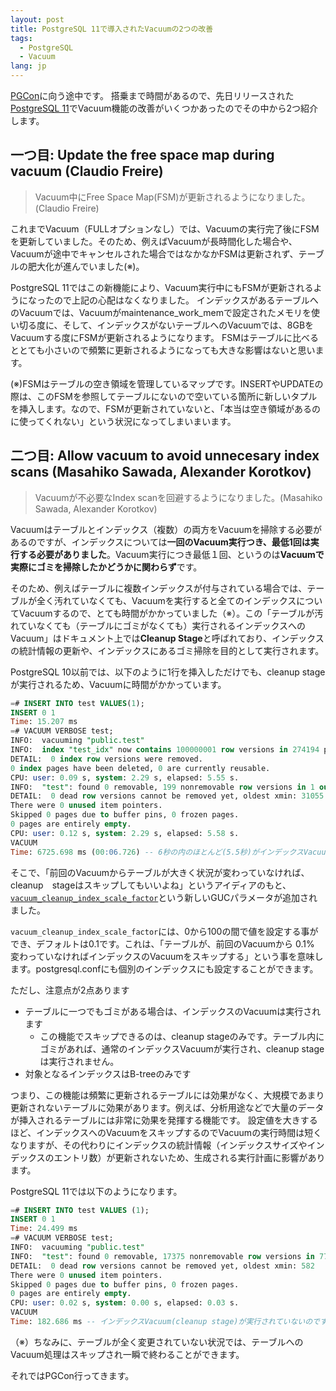 ```yaml
---
layout: post
title: PostgreSQL 11で導入されたVacuumの2つの改善
tags:
  - PostgreSQL
  - Vacuum
lang: jp
---
```


[PGCon](https://www.pgcon.org/2018/)に向う途中です。
搭乗まで時間があるので、先日リリースされた[PostgreSQL 11](https://www.postgresql.org/about/news/1855/)でVacuum機能の改善がいくつかあったのでその中から2つ紹介します。

## 一つ目: Update the free space map during vacuum (Claudio Freire)

> Vacuum中にFree Space Map(FSM)が更新されるようになりました。(Claudio Freire)

これまでVacuum（FULLオプションなし）では、Vacuumの実行完了後にFSMを更新していました。そのため、例えばVacuumが長時間化した場合や、Vacuumが途中でキャンセルされた場合ではなかなかFSMは更新されず、テーブルの肥大化が進んでいました(※)。

PostgreSQL 11ではこの新機能により、Vacuum実行中にもFSMが更新されるようになったので上記の心配はなくなりました。
インデックスがあるテーブルへのVacuumでは、Vacuumがmaintenance_work_memで設定されたメモリを使い切る度に、そして、インデックスがないテーブルへのVacuumでは、8GBをVacuumする度にFSMが更新されるようになります。
FSMはテーブルに比べるととても小さいので頻繁に更新されるようになっても大きな影響はないと思います。

(※)FSMはテーブルの空き領域を管理しているマップです。INSERTやUPDATEの際は、このFSMを参照してテーブルにないので空いている箇所に新しいタプルを挿入します。なので、FSMが更新されていないと、「本当は空き領域があるのに使ってくれない」という状況になってしまいまいます。

## 二つ目: Allow vacuum to avoid unnecesary index scans (Masahiko Sawada, Alexander Korotkov)

> Vacuumが不必要なIndex scanを回避するようになりました。(Masahiko Sawada, Alexander Korotkov)

Vacuumはテーブルとインデックス（複数）の両方をVacuumを掃除する必要があるのですが、インデックスについては**一回のVacuum実行つき、最低1回は実行する必要がありました**。Vacuum実行につき最低１回、というのは**Vacuumで実際にゴミを掃除したかどうかに関わらず**です。

そのため、例えばテーブルに複数インデックスが付与されている場合では、テーブルが全く汚れていなくても、Vacuumを実行すると全てのインデックスについてVacuumするので、とても時間がかかっていました（※）。この「テーブルが汚れていなくても（テーブルにゴミがなくても）実行されるインデックスへのVacuum」はドキュメント上では**Cleanup Stage**と呼ばれており、インデックスの統計情報の更新や、インデックスにあるゴミ掃除を目的として実行されます。

PostgreSQL 10以前では、以下のように1行を挿入しただけでも、cleanup stageが実行されるため、Vacuumに時間がかかっています。

```sql
=# INSERT INTO test VALUES(1);
INSERT 0 1
Time: 15.207 ms
=# VACUUM VERBOSE test;
INFO:  vacuuming "public.test"
INFO:  index "test_idx" now contains 100000001 row versions in 274194 pages
DETAIL:  0 index row versions were removed.
0 index pages have been deleted, 0 are currently reusable.
CPU: user: 0.09 s, system: 2.29 s, elapsed: 5.55 s.
INFO:  "test": found 0 removable, 199 nonremovable row versions in 1 out of 442478 pages
DETAIL:  0 dead row versions cannot be removed yet, oldest xmin: 31055
There were 0 unused item pointers.
Skipped 0 pages due to buffer pins, 0 frozen pages.
0 pages are entirely empty.
CPU: user: 0.12 s, system: 2.29 s, elapsed: 5.58 s.
VACUUM
Time: 6725.698 ms (00:06.726) -- 6秒の内のほとんど(5.5秒)がインデックスVacuum(cleanup stage)によるもの
```


そこで、「前回のVacuumからテーブルが大きく状況が変わっていなければ、cleanup　stageはスキップしてもいいよね」というアイディアのもと、[`vacuum_cleanup_index_scale_factor`](https://www.postgresql.org/docs/devel/static/runtime-config-resource.html#RUNTIME-CONFIG-INDEX-VACUUM)という新しいGUCパラメータが追加されました。

`vacuum_cleanup_index_scale_factor`には、0から100の間で値を設定する事ができ、デフォルトは0.1です。これは、「テーブルが、前回のVacuumから 0.1% 変わっていなければインデックスのVacuumをスキップする」という事を意味します。postgresql.confにも個別のインデックスにも設定することができます。

ただし、注意点が2点あります
* テーブルに一つでもゴミがある場合は、インデックスのVacuumは実行されます
  * この機能でスキップできるのは、cleanup stageのみです。テーブル内にゴミがあれば、通常のインデックスVacuumが実行され、cleanup stageは実行されません。
* 対象となるインデックスはB-treeのみです

つまり、この機能は頻繁に更新されるテーブルには効果がなく、大規模であまり更新されないテーブルに効果があります。例えば、分析用途などで大量のデータが挿入されるテーブルには非常に効果を発揮する機能です。
設定値を大きするほど、インデックスへのVacuumをスキップするのでVacuumの実行時間は短くなりますが、その代わりにインデックスの統計情報（インデックスサイズやインデックスのエントリ数）が更新されないため、生成される実行計画に影響があります。

PostgreSQL 11では以下のようになります。

```sql
=# INSERT INTO test VALUES (1);
INSERT 0 1
Time: 24.499 ms
=# VACUUM VERBOSE test;
INFO:  vacuuming "public.test"
INFO:  "test": found 0 removable, 17375 nonremovable row versions in 77 out of 442478 pages
DETAIL:  0 dead row versions cannot be removed yet, oldest xmin: 582
There were 0 unused item pointers.
Skipped 0 pages due to buffer pins, 0 frozen pages.
0 pages are entirely empty.
CPU: user: 0.02 s, system: 0.00 s, elapsed: 0.03 s.
VACUUM
Time: 182.686 ms -- インデックスVacuum(cleanup stage)が実行されていないのですぐ終わる
```

（※）ちなみに、テーブルが全く変更されていない状況では、テーブルへのVacuum処理はスキップされ一瞬で終わることができます。

それではPGCon行ってきます。
